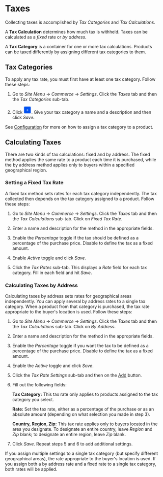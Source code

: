 # Taxes [](id=taxes)

Collecting taxes is accomplished by *Tax Categories* and *Tax Calculations*.

A **Tax Calculation** determines how much tax is withheld. Taxes can be
calculated as a *fixed* rate or *by address*.

A **Tax Category** is a container for one or more tax calculations. Products can
be taxed differently by assigning different tax categories to them.

## Tax Categories [](id=tax-categories)

To apply any tax rate, you must first have at least one tax category. Follow
these steps:

1.  Go to *Site Menu* &rarr; *Commerce* &rarr; *Settings*. Click the *Taxes* tab
    and then the *Tax Categories* sub-tab.

2.  Click ![Add](../images/icon-add.png). Give your tax category
    a name and a description and then click *Save*.

See
[Configuration](/web/emporio/documentation/-/knowledge_base/1-0/configuration#tax-category)
for more on how to assign a tax category to a product.

## Calculating Taxes [](id=calculating-taxes)

There are two kinds of tax calculations: fixed and by address. The fixed method
applies the same rate to a product each time it is purchased, while the by
address method applies only to buyers within a specified geographical region.

### Setting a Fixed Tax Rate [](id=creating-a-fixed-tax-method)

A fixed tax method sets rates for each tax category independently. The
tax collected then depends on the tax category assigned to a product. Follow
these steps:

1.  Go to *Site Menu* &rarr; *Commerce* &rarr; *Settings*. Click the *Taxes* tab
    and then the *Tax Calculations* sub-tab. Click on *Fixed Tax Rate*.

2.  Enter a name and description for the method in the appropriate fields.

3.  Enable the *Percentage* toggle if the tax should be defined as a percentage
    of the purchase price. Disable to define the tax as a fixed amount.

4.  Enable *Active* toggle and click *Save*.

5.  Click the *Tax Rates* sub-tab. This displays a *Rate* field for each tax
    category. Fill in each field and hit *Save*.

### Calculating Taxes by Address [](id=creating-a-by-address-tax-method)

Calculating taxes by address sets rates for geographical areas independently.
You can apply several by address rates to a single tax category. When a product
from that category is purchased, the tax rate appropriate to the buyer's
location is used. Follow these steps:

1.  Go to *Site Menu* &rarr; *Commerce* &rarr; *Settings*. Click the *Taxes* tab
    and then the *Tax Calculations* sub-tab. Click on *By Address*.

2.  Enter a name and description for the method in the appropriate fields.

3.  Enable the *Percentage* toggle if you want the tax to be defined as
    a percentage of the purchase price. Disable to define the tax as
    a fixed amount.

4.  Enable the *Active* toggle and click *Save*.

5.  Click the *Tax Rate Settings* sub-tab and then on the
    [Add](../images/icon-add) button.

6.  Fill out the following fields:

    **Tax Category:** This tax rate only applies to products assigned to the tax
    category you select.

    **Rate:** Set the tax rate, either as a percentage of the purchase or as an
    absolute amount (depending on what selection you made in step 3).

    **Country, Region, Zip:** This tax rate applies only to buyers located in
    the area you designate. To designate an entire country, leave *Region* and
    *Zip* blank; to designate an entire region, leave *Zip* blank.

7.  Click *Save*. Repeat steps 5 and 6 to add additional settings.

If you assign multiple settings to a single tax category (but specify different
geographical areas), the rate appropriate to the buyer's location is used. If
you assign both a by address rate and a fixed rate to a single tax category,
both rates will be applied.
